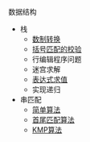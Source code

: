 数据结构
- 栈
    - [数制转换](./src/stack/convertNum.js)
    - [括号匹配的校验](./src/stack/match.js)
    - 行编辑程序问题
    - 迷宫求解
    - [表达式求值](./src/stack/exp.js)
    - 实现递归
- 串匹配
    - [简单算法](./src/string/ordinary.js)
    - [首尾匹配算法](./src/string/headTail.js)
    - [KMP算法](./src/string/kmp.js)
